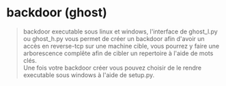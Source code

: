 # backdoor (ghost)

> backdoor executable sous linux et windows, l'interface de ghost_l.py ou ghost_h.py vous permet de créer un backdoor afin d'avoir un accès en reverse-tcp sur une machine cible, vous pourrez y faire une arborescence complête afin de cibler un repertoire à l'aide de mots clés.<br/> Une fois votre backdoor créer vous pouvez choisir de le rendre executable sous windows à l'aide de setup.py.
